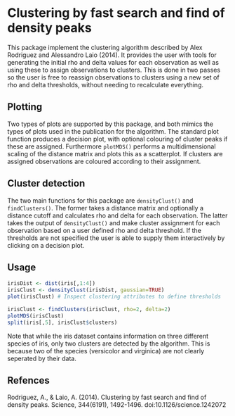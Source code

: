 Clustering by fast search and find of density peaks
============

This package implement the clustering algorithm described by Alex Rodriguez and Alessandro Laio (2014). It provides the user with tools for generating the initial rho and delta values for each observation as well as using these to assign observations to clusters. This is done in two passes so the user is free to reassign observations to clusters using a new set of rho and delta thresholds, without needing to recalculate everything.

Plotting
------------

Two types of plots are supported by this package, and both mimics the types of plots used in the publication for the algorithm. The standard plot function produces a decision plot, with optional colouring of cluster peaks if these are assigned. Furthermore `plotMDS()` performs a multidimensional scaling of the distance matrix and plots this as a scatterplot. If clusters are assigned observations are coloured according to their assignment.

Cluster detection
------------
The two main functions for this package are `densityClust()` and `findClusters()`. The former takes a distance matrix and optionally a distance cutoff and calculates rho and delta for each observation. The latter takes the output of `densityClust()` and make cluster assignment for each observation based on a user defined rho and delta threshold. If the thresholds are not specified the user is able to supply them interactively by clicking on a decision plot.

Usage
------------
```R
irisDist <- dist(iris[,1:4])
irisClust <- densityClust(irisDist, gaussian=TRUE)
plot(irisClust) # Inspect clustering attributes to define thresholds

irisClust <- findClusters(irisClust, rho=2, delta=2)
plotMDS(irisClust)
split(iris[,5], irisClust$clusters)
```
Note that while the iris dataset contains information on three different species of iris, only two clusters are detected by the algorithm. This is because two of the species (versicolor and virginica) are not clearly seperated by their data.

Refences
------------
Rodriguez, A., & Laio, A. (2014). Clustering by fast search and find of density peaks. Science, 344(6191), 1492-1496. doi:10.1126/science.1242072
